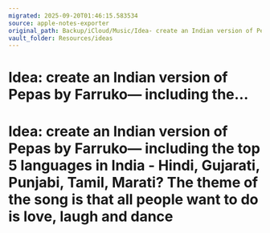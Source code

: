 ```yaml
---
migrated: 2025-09-20T01:46:15.583534
source: apple-notes-exporter
original_path: Backup/iCloud/Music/Idea- create an Indian version of Pepas by Farruko— including the….md
vault_folder: Resources/ideas
---
```

# Idea: create an Indian version of Pepas by Farruko— including the…

# Idea: create an Indian version of Pepas by Farruko— including the top 5 languages in India - Hindi, Gujarati, Punjabi, Tamil, Marati? The theme of the song is that all people want to do is love, laugh and dance 
